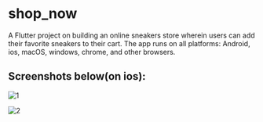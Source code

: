 # shop_now

A Flutter project on building an online sneakers store wherein users can add their favorite sneakers to their cart.
The app runs on all platforms: Android, ios, macOS, windows, chrome, and other browsers.

## Screenshots below(on ios):

![1](https://github.com/sumit1202/shop_now/assets/31153960/b091fa16-f9dd-41b6-8ab6-388c6f16b01e)

![2](https://github.com/sumit1202/shop_now/assets/31153960/efc04a79-1223-41eb-bf3b-0da43fbba320)
